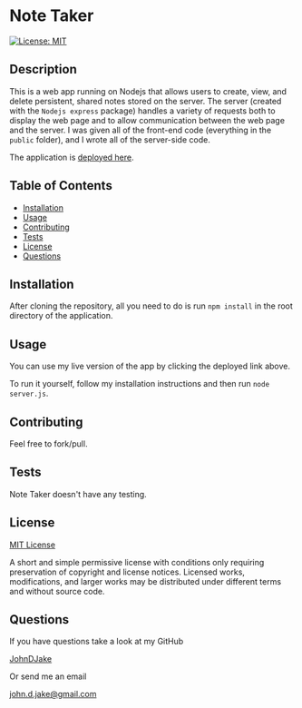 # Note Taker

[![License: MIT](https://img.shields.io/badge/License-MIT-yellow.svg)](https://opensource.org/licenses/MIT)

## Description

This is a web app running on Nodejs that allows users to create, view, and delete persistent, shared notes stored on the server. The server (created with the `Nodejs express` package) handles a variety of requests both to display the web page and to allow communication between the web page and the server. I was given all of the front-end code (everything in the `public` folder), and I wrote all of the server-side code.

The application is [deployed here](https://johndjake-note-taker.herokuapp.com/).



## Table of Contents

* [Installation](#installation)
* [Usage](#usage)
* [Contributing](#contributing)
* [Tests](#tests)
* [License](#license)
* [Questions](#questions)


## Installation

After cloning the repository, all you need to do is run `npm install` in the root directory of the application.



## Usage

You can use my live version of the app by clicking the deployed link above.

To run it yourself, follow my installation instructions and then run `node server.js`.



## Contributing

Feel free to fork/pull.



## Tests

Note Taker doesn't have any testing.



## License

[MIT License](https://opensource.org/licenses/MIT)

A short and simple permissive license with conditions only requiring preservation of copyright and license notices. Licensed works, modifications, and larger works may be distributed under different terms and without source code.


## Questions

If you have questions take a look at my GitHub

[JohnDJake](https://github.com/JohnDJake)

Or send me an email

[john.d.jake@gmail.com](mailto:john.d.jake@gmail.com)

